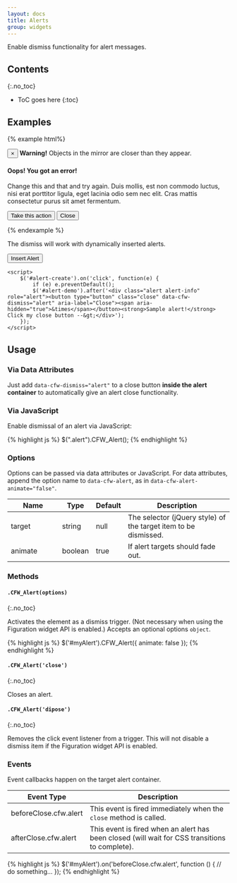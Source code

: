 ```yaml
---
layout: docs
title: Alerts
group: widgets
---
```


Enable dismiss functionality for alert messages.

## Contents
{:.no_toc}

* ToC goes here
{:toc}

## Examples

{% example html%}
<div class="alert alert-warning" role="alert">
    <button type="button" class="close" data-cfw-dismiss="alert" aria-label="Close"><span aria-hidden="true">&times;</span></button>
    <strong>Warning!</strong> Objects in the mirror are closer than they appear.
</div>

<div class="alert alert-danger" role="alert">
    <h4>Oops! You got an error!</h4>
    <p>Change this and that and try again. Duis mollis, est non commodo luctus, nisi erat porttitor ligula, eget lacinia odio sem nec elit. Cras mattis consectetur purus sit amet fermentum.</p>
    <p>
        <button type="button" class="btn btn-danger">Take this action</button>
        <button type="button" class="btn btn-secondary" data-cfw-dismiss="alert">Close</button>
    </p>
</div>
{% endexample %}

The dismiss will work with dynamically inserted alerts.

<div class="cf-example cf-example-bottom">
    <p>
        <button type="button" class="btn btn-outline-primary" id="alert-create">Insert Alert</button>
    </p>
    <div id="alert-demo"></div>

    <script>
        $('#alert-create').on('click', function(e) {
            if (e) e.preventDefault();
            $('#alert-demo').after('<div class="alert alert-info" role="alert"><button type="button" class="close" data-cfw-dismiss="alert" aria-label="Close"><span aria-hidden="true">&times</span></button><strong>Sample alert!</strong> Click my close button --&gt;</div>');
        });
    </script>
</div>

## Usage

### Via Data Attributes

Just add `data-cfw-dismiss="alert"` to a close button **inside the alert container** to automatically give an alert close functionality.

### Via JavaScript

Enable dismissal of an alert via JavaScript:

{% highlight js %}
$(".alert").CFW_Alert();
{% endhighlight %}

### Options

Options can be passed via data attributes or JavaScript. For data attributes, append the option name to `data-cfw-alert`, as in `data-cfw-alert-animate="false"`.

<table class="table table-scroll table-bordered table-striped">
<thead>
    <tr>
        <th style="width: 100px;">Name</th>
        <th style="width: 50px;">Type</th>
        <th style="width: 50px;">Default</th>
        <th>Description</th>
    </tr>
</thead>
<tbody>
    <tr>
        <td>target</td>
        <td>string</td>
        <td>null</td>
        <td>The selector (jQuery style) of the target item to be dismissed.</td>
    </tr>
    <tr>
        <td>animate</td>
        <td>boolean</td>
        <td>true</td>
        <td>If alert targets should fade out.</td>
    </tr>
</tbody>
</table>

### Methods

#### `.CFW_Alert(options)`
{:.no_toc}

Activates the element as a dismiss trigger. (Not necessary when using the Figuration widget API is enabled.) Accepts an optional options `object`.

{% highlight js %}
$('#myAlert').CFW_Alert({
    animate: false
});
{% endhighlight %}

#### `.CFW_Alert('close')`
{:.no_toc}

Closes an alert.

#### `.CFW_Alert('dipose')`
{:.no_toc}

Removes the click event listener from a trigger. This will not disable a dismiss item if the Figuration widget API is enabled.

### Events

Event callbacks happen on the target alert container.

<table class="table table-scroll table-bordered table-striped">
<thead>
    <tr>
        <th style="width: 150px;">Event Type</th>
        <th>Description</th>
    </tr>
</thead>
<tbody>
    <tr>
        <td>beforeClose.cfw.alert</td>
        <td>This event is fired immediately when the <code>close</code> method is called.</td>
    </tr>
    <tr>
        <td>afterClose.cfw.alert</td>
        <td>This event is fired when an alert has been closed (will wait for CSS transitions to complete).</td>
    </tr>
</tbody>
</table>

{% highlight js %}
$('#myAlert').on('beforeClose.cfw.alert', function () {
  // do something...
});
{% endhighlight %}
